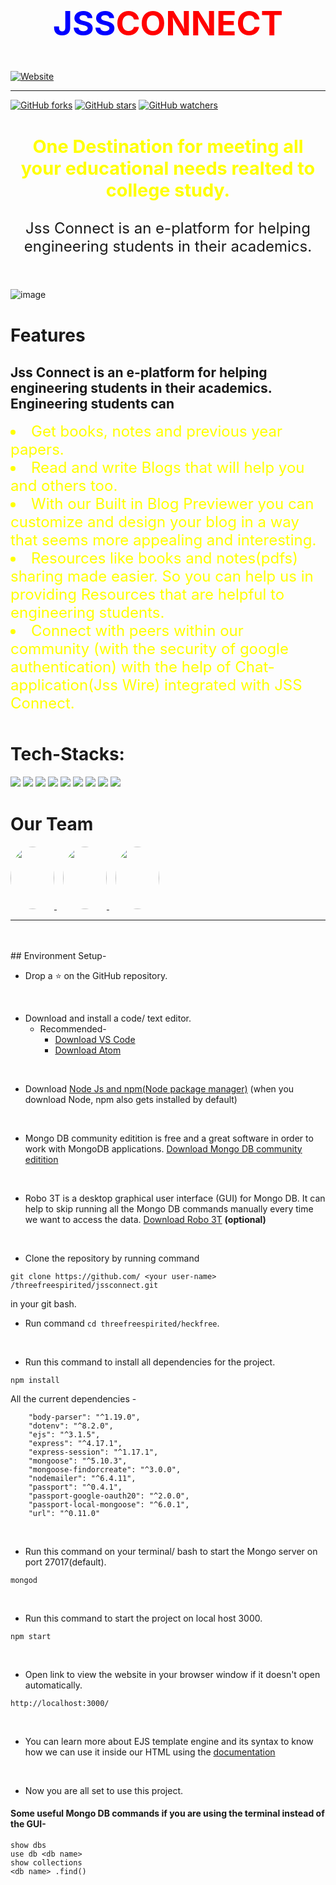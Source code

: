 
<h2 style="text-align:center;font-size:53px;color:red"><span style="color:blue">JSS</span>CONNECT</h2>
<a href="https://heckfree.herokuapp.com"><img alt="Website" src="https://img.shields.io/website?color=blue&down_color=red&down_message=offline&label=heckfree&logo=heckfree&style=for-the-badge&up_color=green&up_message=live&url=https%3A%2F%2Fjssconnect.herokuapp.com"></a>
<hr />

[![GitHub forks](https://img.shields.io/github/forks/threefreespirited/heckfree?style=social&label=Fork&maxAge=2592000)](https://github.com/threefreespirited/jssconnect)
[![GitHub stars](https://img.shields.io/github/stars/threefreespirited/heckfree?style=social&label=Star&maxAge=2592000)](https://github.com/threefreespirited/jssconnect)
[![GitHub watchers](https://img.shields.io/github/watchers/threefreespirited/heckfree?style=social&label=Watch&maxAge=2592000)](https://github.com/threefreespirited/jssconnect)

<h3 style="text-align:center;color:yellow;font-size:1.8rem;">One Destination for meeting all your educational needs realted to college study.</h3>
<p style="text-align:center;font-size:1.5rem;">Jss Connect is an e-platform for helping engineering students in their academics.</p>
<img src="1.png" style="margin-top:30px;" alt="image">
<h1 style="margin-top:40px;">Features</h1>
<h2>Jss Connect is an e-platform for helping engineering students in their academics.
Engineering students can</h2>
<li style="font-size:1.5rem;color:yellow;">Get books, notes and previous year papers.</li>
<li style="font-size:1.5rem;color:yellow;">Read and write Blogs that will help you and others too.</li>
<li style="font-size:1.5rem;color:yellow;">With our Built in Blog Previewer you can customize and design your blog in a way that seems more appealing and interesting.</li>
<li style="font-size:1.5rem;color:yellow;">Resources like books and notes(pdfs) sharing made easier. So you can help us in providing Resources that are helpful to engineering students.</li>
<li style="font-size:1.5rem;color:yellow;">Connect with peers within our community (with the security of google authentication) with the help of Chat-application(Jss Wire) integrated with JSS Connect.
</li>


<h1 style="margin-top:50px">Tech-Stacks:</h1>
<span>
<img src="https://img.shields.io/badge/html5%20-%23E34F26.svg?&style=for-the-badge&logo=html5&logoColor=white"/>
<img src="https://img.shields.io/badge/css3%20-%231572B6.svg?&style=for-the-badge&logo=css3&logoColor=white"/>
<img src="https://img.shields.io/badge/javascript%20-%23323330.svg?&style=for-the-badge&logo=javascript&logoColor=%23F7DF1E"/>
<img src="https://img.shields.io/badge/node.js%20-%2343853D.svg?&style=for-the-badge&logo=node.js&logoColor=white"/>
<img src="https://img.shields.io/badge/express.js%20-%23404d59.svg?&style=for-the-badge"/>
<img src="https://img.shields.io/badge/figma%20-%23FF0000.svg?&style=for-the-badge&logo=figma&logoColor=white"/>
<img src="https://img.shields.io/badge/github%20-%23121011.svg?&style=for-the-badge&logo=github&logoColor=white"/>
<img src ="https://img.shields.io/badge/MongoDB-%234ea94b.svg?&style=for-the-badge&logo=mongodb&logoColor=white"/>
<img src="https://img.shields.io/badge/heroku%20-%23430098.svg?&style=for-the-badge&logo=heroku&logoColor=white"/> </span>

<h1 style="margin-top:40px;">Our Team
</h1>
<span>
  <a href="https://github.com/AMAN123956">
<img src="https://avatars1.githubusercontent.com/u/56161073?s=60&v=4" style="width:70px;height:100px;border-radius:100%;">
  </a>
  <a href="https://github.com/me-harshit">
<img src="https://avatars1.githubusercontent.com/u/47037260?s=48&v=4" style="width:70px;height:100px;border-radius:100%;margin-left:10px">
  </a>
  <a href="https://github.com/heysujal/">
<img src="https://avatars0.githubusercontent.com/u/55016909?s=64&v=4" style="width:70px;height:100px;border-radius:100%;margin-left:10px;">
  </a>
</span>
<hr />
<br />
<br />
## Environment Setup-

* Drop a :star: on the GitHub repository.
<br/>

* Download and install a code/ text editor.
    - Recommended-
        - [Download VS Code](https://code.visualstudio.com/download)
        - [Download Atom](https://atom.io/)
<br/>

* Download [Node Js and npm(Node package manager)](https://nodejs.org/en/) (when you download Node, npm also gets installed by default)
<br/>

* Mongo DB community editition is free and a great software in order to work with MongoDB applications. [Download Mongo DB community editition](https://docs.mongodb.com/manual/administration/install-community/)
<br/>

* Robo 3T is a desktop graphical user interface (GUI) for Mongo DB. It can help to skip running all the Mongo DB commands manually every time we want to access the data. [Download Robo 3T](https://robomongo.org/download) **(optional)**
<br/>

* Clone the repository by running command
```
git clone https://github.com/ <your user-name> /threefreespirited/jssconnect.git
```
in your git bash.
<br/>

* Run command `cd threefreespirited/heckfree`.
<br/>

* Run this command to install all dependencies for the project.
```
npm install
```
All the current dependencies -
```
    "body-parser": "^1.19.0",
    "dotenv": "^8.2.0",
    "ejs": "^3.1.5",
    "express": "^4.17.1",
    "express-session": "^1.17.1",
    "mongoose": "^5.10.3",
    "mongoose-findorcreate": "^3.0.0",
    "nodemailer": "^6.4.11",
    "passport": "^0.4.1",
    "passport-google-oauth20": "^2.0.0",
    "passport-local-mongoose": "^6.0.1",
    "url": "^0.11.0"
```
<br/>

* Run this command on your terminal/ bash to start the Mongo server on port 27017(default).
```
mongod
```
<br/>

* Run this command to start the project on local host 3000.
```
npm start
```
<br/>

* Open link to view the website in your browser window if it doesn't open automatically.
```
http://localhost:3000/
```
<br/>

* You can learn more about EJS template engine and its syntax to know how we can use it inside our HTML using the [documentation](https://ejs.co/#docs)
<br/>

* Now you are all set to use this project.

#### Some useful Mongo DB commands if you are using the terminal instead of the GUI-
```
show dbs
use db <db name>
show collections
<db name> .find()
```
